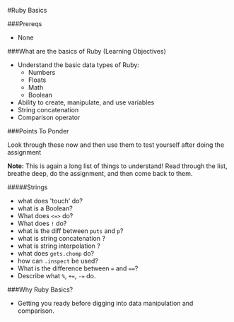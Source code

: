 #Ruby Basics

###Prereqs
- None

###What are the basics of Ruby (Learning Objectives)
- Understand the basic data types of Ruby:
    - Numbers
    - Floats
    - Math
    - Boolean
- Ability to create, manipulate, and use variables
- String concatenation
- Comparison operator

###Points To Ponder

Look through these now and then use them to test yourself after doing the assignment

**Note:** This is again a long list of things to understand! Read through the list, breathe deep, do the assignment, and then come back to them.


#####Strings

* what does 'touch' do?
* what is a Boolean?
* What does `<=>` do?
* What does `!` do?
* what is the diff between `puts` and `p`?
* what is string concatenation ?
* what is string interpolation ?
* what does `gets.chomp` do?
* how can `.inspect` be used?
* What is the difference between `=` and `==`?
* Describe what `%`, `+=`, `-=` do.


###Why Ruby Basics?
- Getting you ready before digging into data manipulation and comparison.

